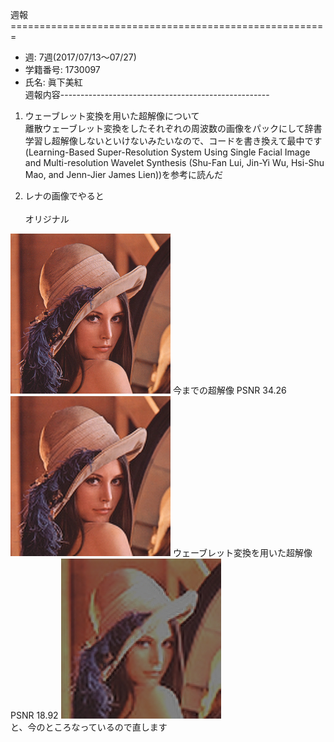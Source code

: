 週報 =======================================================  
* 週: 7週(2017/07/13〜07/27)
* 学籍番号: 1730097 
* 氏名: 眞下美紅                                                                                                               
週報内容----------------------------------------------------  
1. ウェーブレット変換を用いた超解像について <br>
離散ウェーブレット変換をしたそれぞれの周波数の画像をパックにして辞書学習し超解像しないといけないみたいなので、コードを書き換えて最中です           
(Learning-Based Super-Resolution System Using Single Facial Image and Multi-resolution Wavelet Synthesis
(Shu-Fan Lui, Jin-Yi Wu, Hsi-Shu Mao, and Jenn-Jier James Lien))を参考に読んだ



2. レナの画像でやると <br>                                                                                                 
オリジナル <br>  
<img src="https://raw.githubusercontent.com/mashimomiku/ScSR/master/Data/Testing/gnd.bmp">
今までの超解像 PSNR 34.26               
<img src="https://raw.githubusercontent.com/mashimomiku/ScSR/master/SR34.267392.bmp">
ウェーブレット変換を用いた超解像  PSNR 18.92
<img src="https://raw.githubusercontent.com/mashimomiku/ScSR/master/18.9295.bmp">
<br>
と、今のところなっているので直します
